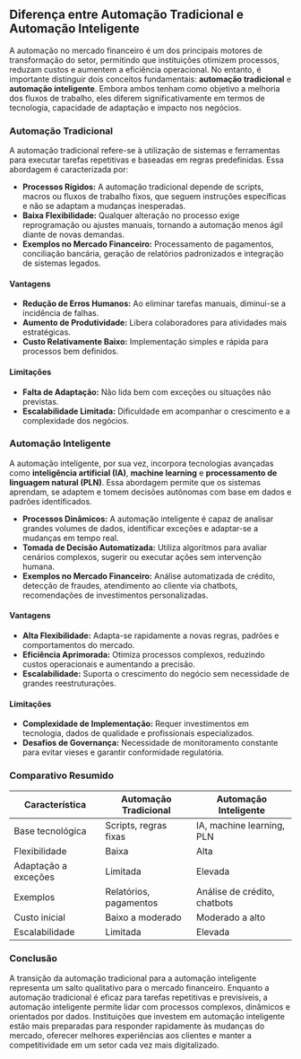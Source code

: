 ## Diferença entre Automação Tradicional e Automação Inteligente

A automação no mercado financeiro é um dos principais motores de transformação do setor, permitindo que instituições otimizem processos, reduzam custos e aumentem a eficiência operacional. No entanto, é importante distinguir dois conceitos fundamentais: **automação tradicional** e **automação inteligente**. Embora ambos tenham como objetivo a melhoria dos fluxos de trabalho, eles diferem significativamente em termos de tecnologia, capacidade de adaptação e impacto nos negócios.

### Automação Tradicional

A automação tradicional refere-se à utilização de sistemas e ferramentas para executar tarefas repetitivas e baseadas em regras predefinidas. Essa abordagem é caracterizada por:

- **Processos Rígidos:** A automação tradicional depende de scripts, macros ou fluxos de trabalho fixos, que seguem instruções específicas e não se adaptam a mudanças inesperadas.
- **Baixa Flexibilidade:** Qualquer alteração no processo exige reprogramação ou ajustes manuais, tornando a automação menos ágil diante de novas demandas.
- **Exemplos no Mercado Financeiro:** Processamento de pagamentos, conciliação bancária, geração de relatórios padronizados e integração de sistemas legados.

#### Vantagens

- **Redução de Erros Humanos:** Ao eliminar tarefas manuais, diminui-se a incidência de falhas.
- **Aumento de Produtividade:** Libera colaboradores para atividades mais estratégicas.
- **Custo Relativamente Baixo:** Implementação simples e rápida para processos bem definidos.

#### Limitações

- **Falta de Adaptação:** Não lida bem com exceções ou situações não previstas.
- **Escalabilidade Limitada:** Dificuldade em acompanhar o crescimento e a complexidade dos negócios.

### Automação Inteligente

A automação inteligente, por sua vez, incorpora tecnologias avançadas como **inteligência artificial (IA)**, **machine learning** e **processamento de linguagem natural (PLN)**. Essa abordagem permite que os sistemas aprendam, se adaptem e tomem decisões autônomas com base em dados e padrões identificados.

- **Processos Dinâmicos:** A automação inteligente é capaz de analisar grandes volumes de dados, identificar exceções e adaptar-se a mudanças em tempo real.
- **Tomada de Decisão Automatizada:** Utiliza algoritmos para avaliar cenários complexos, sugerir ou executar ações sem intervenção humana.
- **Exemplos no Mercado Financeiro:** Análise automatizada de crédito, detecção de fraudes, atendimento ao cliente via chatbots, recomendações de investimentos personalizadas.

#### Vantagens

- **Alta Flexibilidade:** Adapta-se rapidamente a novas regras, padrões e comportamentos do mercado.
- **Eficiência Aprimorada:** Otimiza processos complexos, reduzindo custos operacionais e aumentando a precisão.
- **Escalabilidade:** Suporta o crescimento do negócio sem necessidade de grandes reestruturações.

#### Limitações

- **Complexidade de Implementação:** Requer investimentos em tecnologia, dados de qualidade e profissionais especializados.
- **Desafios de Governança:** Necessidade de monitoramento constante para evitar vieses e garantir conformidade regulatória.

### Comparativo Resumido

| Característica           | Automação Tradicional         | Automação Inteligente           |
|-------------------------|------------------------------|---------------------------------|
| Base tecnológica        | Scripts, regras fixas         | IA, machine learning, PLN       |
| Flexibilidade           | Baixa                        | Alta                            |
| Adaptação a exceções    | Limitada                     | Elevada                         |
| Exemplos                | Relatórios, pagamentos        | Análise de crédito, chatbots    |
| Custo inicial           | Baixo a moderado              | Moderado a alto                 |
| Escalabilidade          | Limitada                      | Elevada                         |

### Conclusão

A transição da automação tradicional para a automação inteligente representa um salto qualitativo para o mercado financeiro. Enquanto a automação tradicional é eficaz para tarefas repetitivas e previsíveis, a automação inteligente permite lidar com processos complexos, dinâmicos e orientados por dados. Instituições que investem em automação inteligente estão mais preparadas para responder rapidamente às mudanças do mercado, oferecer melhores experiências aos clientes e manter a competitividade em um setor cada vez mais digitalizado.